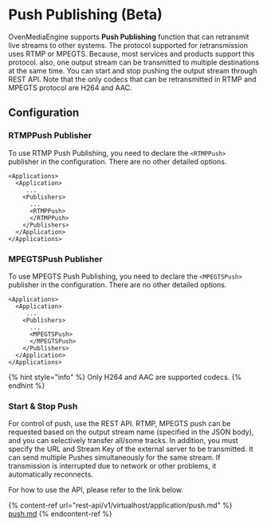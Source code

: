 # Push Publishing (Beta)

OvenMediaEngine supports **Push Publishing** function that can retransmit live streams to other systems. The protocol supported for retransmission uses RTMP or MPEGTS. Because, most services and products support this protocol.  also, one output stream can be transmitted to multiple destinations at the same time.  You can start and stop pushing the output stream through REST API.  Note that the only codecs that can be retransmitted in RTMP and MPEGTS protocol are H264 and AAC.

## Configuration

### RTMPPush Publisher

To use RTMP Push Publishing, you need to declare the `<RTMPPush> `publisher in the configuration.  There are no other detailed options.

```markup
<Applications>
  <Application>
     ...
    <Publishers>
      ... 
      <RTMPPush>
      </RTMPPush>
    </Publishers>
  </Application>
</Applications>
```

### MPEGTSPush Publisher

To use MPEGTS Push Publishing, you need to declare the `<MPEGTSPush> `publisher in the configuration.  There are no other detailed options.

```markup
<Applications>
  <Application>
     ...
    <Publishers>
      ...
      <MPEGTSPush>
      </MPEGTSPush>
    </Publishers>
  </Application>
</Applications>
```

{% hint style="info" %}
Only H264 and AAC are supported codecs.&#x20;
{% endhint %}

### Start & Stop Push

For control of push, use the REST API. RTMP, MPEGTS push can be requested based on the output stream name (specified in the JSON body), and you can selectively transfer all/some tracks.  In addition, you must specify the URL and Stream Key of the external server to be transmitted.  It can send multiple Pushes simultaneously for the same stream. If transmission is interrupted due to network or other problems, it automatically reconnects.&#x20;

For how to use the API, please refer to the link below.

{% content-ref url="rest-api/v1/virtualhost/application/push.md" %}
[push.md](rest-api/v1/virtualhost/application/push.md)
{% endcontent-ref %}



